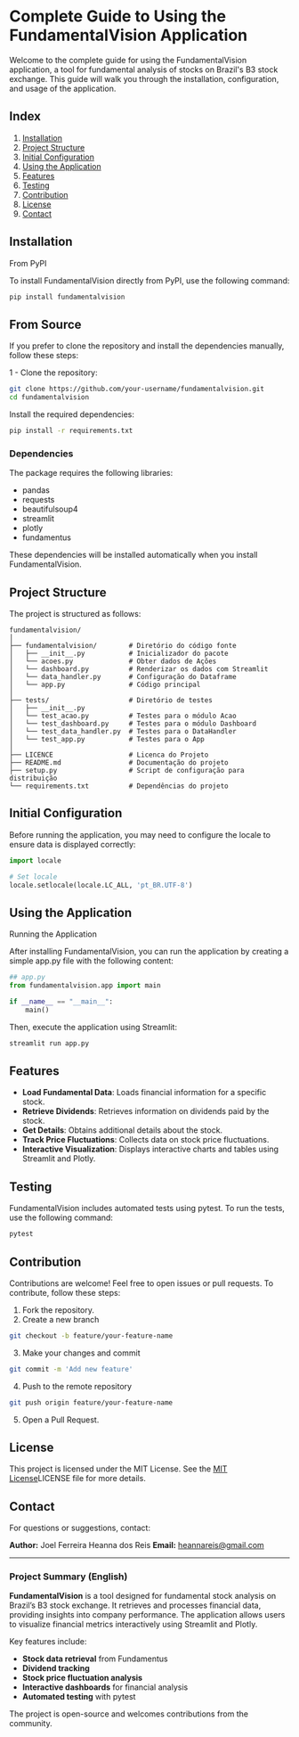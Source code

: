 # Complete Guide to Using the FundamentalVision Application

Welcome to the complete guide for using the FundamentalVision application, a tool for fundamental analysis of stocks on Brazil's B3 stock exchange. This guide will walk you through the installation, configuration, and usage of the application.

## Index

1. [Installation](#installation)
2. [Project Structure](#project-structure)
3. [Initial Configuration](#initial-configuration)
4. [Using the Application](#using-the-application)
5. [Features](#features)
6. [Testing](#testing)
7. [Contribution](#contribution)
8. [License](#license)
9. [Contact](#contact)

## Installation

From PyPI

To install FundamentalVision directly from PyPI, use the following command: 

```bash
pip install fundamentalvision
```
## From Source

If you prefer to clone the repository and install the dependencies manually, follow these steps:

1 - Clone the repository:

```bash
git clone https://github.com/your-username/fundamentalvision.git
cd fundamentalvision
```
Install the required dependencies:

```bash
pip install -r requirements.txt
```
### Dependencies

The package requires the following libraries:

- pandas
- requests
- beautifulsoup4
- streamlit
- plotly
- fundamentus

These dependencies will be installed automatically when you install FundamentalVision.

## Project Structure

The project is structured as follows:

```
fundamentalvision/
│
├── fundamentalvision/        # Diretório do código fonte
│   ├── __init__.py           # Inicializador do pacote
│   └── acoes.py              # Obter dados de Ações
│   └── dashboard.py          # Renderizar os dados com Streamlit
│   └── data_handler.py       # Configuração do Dataframe
│   └── app.py                # Código principal
│
├── tests/                    # Diretório de testes
│   ├── __init__.py
│   └── test_acao.py          # Testes para o módulo Acao
│   └── test_dashboard.py     # Testes para o módulo Dashboard
│   └── test_data_handler.py  # Testes para o DataHandler 
│   └── test_app.py           # Testes para o App
│
├── LICENCE                   # Licenca do Projeto
├── README.md                 # Documentação do projeto
├── setup.py                  # Script de configuração para distribuição
└── requirements.txt          # Dependências do projeto
```

## Initial Configuration

Before running the application, you may need to configure the locale to ensure data is displayed correctly:

```python
import locale

# Set locale
locale.setlocale(locale.LC_ALL, 'pt_BR.UTF-8')
```

## Using the Application

Running the Application

After installing FundamentalVision, you can run the application by creating a simple app.py file with the following content:

```python
## app.py
from fundamentalvision.app import main

if __name__ == "__main__":
    main()
```
Then, execute the application using Streamlit:

```bash
streamlit run app.py
```

## Features

- **Load Fundamental Data**: Loads financial information for a specific stock.
- **Retrieve Dividends**: Retrieves information on dividends paid by the stock.
- **Get Details**: Obtains additional details about the stock.
- **Track Price Fluctuations**: Collects data on stock price fluctuations.
- **Interactive Visualization**: Displays interactive charts and tables using Streamlit and Plotly.

## Testing

FundamentalVision includes automated tests using pytest. To run the tests, use the following command:

```bash
pytest
```

## Contribution

Contributions are welcome! Feel free to open issues or pull requests. To contribute, follow these steps:

1. Fork the repository.
2. Create a new branch
```bash
git checkout -b feature/your-feature-name
```
3. Make your changes and commit
```bash
git commit -m 'Add new feature'
```
4. Push to the remote repository
```bash
git push origin feature/your-feature-name
```
5. Open a Pull Request.

## License

This project is licensed under the MIT License. See the [MIT License](https://github.com/HeannaReis/fundamentalvision/LICENSE)LICENSE file for more details.

## Contact

For questions or suggestions, contact:

**Author:** Joel Ferreira Heanna dos Reis
**Email:** heannareis@gmail.com

---

### Project Summary (English)

**FundamentalVision** is a tool designed for fundamental stock analysis on Brazil’s B3 stock exchange. It retrieves and processes financial data, providing insights into company performance. The application allows users to visualize financial metrics interactively using Streamlit and Plotly. 

Key features include:
- **Stock data retrieval** from Fundamentus
- **Dividend tracking**
- **Stock price fluctuation analysis**
- **Interactive dashboards** for financial analysis
- **Automated testing** with pytest

The project is open-source and welcomes contributions from the community.
